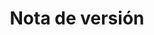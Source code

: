 ﻿---
title: Nota de versión
second_title: Aspose.Cells Cloud Documen
type: docs
url: /es/release-notes/
description: Aspose.Cells La nube admite Excel para crear, convertir, fusionar, dividir, proteger, operar objetos internos, etc.
weight: 40
---
